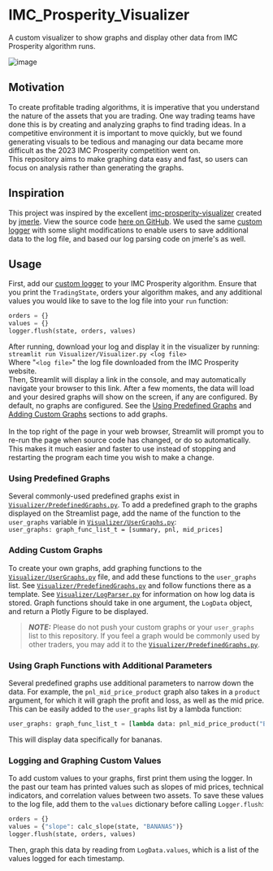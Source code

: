 # IMC_Prosperity_Visualizer
A custom visualizer to show graphs and display other data from IMC Prosperity algorithm runs.

![image](https://user-images.githubusercontent.com/46038297/234940290-fdbd26e0-747a-41a4-8b21-047c651c83a1.png)

## Motivation
To create profitable trading algorithms, it is imperative that you understand the nature of the assets that you are trading. One way trading teams have done this is by creating and analyzing graphs to find trading ideas. In a competitive environment it is important to move quickly, but we found generating visuals to be tedious and managing our data became more difficult as the 2023 IMC Prosperity competition went on. <br>
This repository aims to make graphing data easy and fast, so users can focus on analysis rather than generating the graphs.

## Inspiration
This project was inspired by the excellent [imc-prosperity-visualizer](https://jmerle.github.io/imc-prosperity-visualizer/) created by [jmerle](https://github.com/jmerle). View the source code [here on GitHub](https://github.com/jmerle/imc-prosperity-visualizer). We used the same [custom logger](https://github.com/jmerle/imc-prosperity-visualizer/blob/323b7247f995dd2e36fb07147d10c7aa546da91b/src/pages/home/HomePage.tsx#L11-L82) with some slight modifications to enable users to save additional data to the log file, and based our log parsing code on jmerle's as well.

## Usage
First, add our [custom logger](https://github.com/MRegirouard/IMC_Prosperity_Visualizer/blob/main/Visualizer/Logger.py) to your IMC Prosperity algorithm. Ensure that you print the `TradingState`, orders your algorithm makes, and any additional values you would like to save to the log file into your `run` function:
```python
orders = {}
values = {}
logger.flush(state, orders, values)
```

After running, download your log and display it in the visualizer by running: <br>
`streamlit run Visualizer/Visualizer.py <log file>` <br>
Where "`<log file>`" the log file downloaded from the IMC Prosperity website. <br>
Then, Streamlit will display a link in the console, and may automatically navigate your browser to this link. After a few moments, the data will load and your desired graphs will show on the screen, if any are configured. By default, no graphs are configured. See the [Using Predefined Graphs](#using-predefined-graphs) and [Adding Custom Graphs](#adding-custom-graphs) sections to add graphs. <br>
<br>
In the top right of the page in your web browser, Streamlit will prompt you to re-run the page when source code has changed, or do so automatically. This makes it much easier and faster to use instead of stopping and restarting the program each time you wish to make a change.

### Using Predefined Graphs
Several commonly-used predefined graphs exist in [`Visualizer/PredefinedGraphs.py`](https://github.com/MRegirouard/IMC_Prosperity_Visualizer/blob/main/Visualizer/PredefinedGraphs.py). To add a predefined graph to the graphs displayed on the Streamlist page, add the name of the function to the `user_graphs` variable in [`Visualizer/UserGraphs.py`](https://github.com/MRegirouard/IMC_Prosperity_Visualizer/blob/main/Visualizer/UserGraphs.py): <br>
`user_graphs: graph_func_list_t = [summary, pnl, mid_prices]` <br>

### Adding Custom Graphs
To create your own graphs, add graphing functions to the [`Visualizer/UserGraphs.py`](https://github.com/MRegirouard/IMC_Prosperity_Visualizer/blob/main/Visualizer/UserGraphs.py) file, and add these functions to the `user_graphs` list. See [`Visualizer/PredefinedGraphs.py`](https://github.com/MRegirouard/IMC_Prosperity_Visualizer/blob/main/Visualizer/PredefinedGraphs.py) and follow functions there as a template. See [`Visualizer/LogParser.py`](https://github.com/MRegirouard/IMC_Prosperity_Visualizer/blob/main/Visualizer/LogParser.py) for information on how log data is stored. Graph functions should take in one argument, the `LogData` object, and return a Plotly Figure to be displayed.

> **_NOTE:_** Please do not push your custom graphs or your `user_graphs` list to this repository. If you feel a graph would be commonly used by other traders, you may add it to the [`Visualizer/PredefinedGraphs.py`](https://github.com/MRegirouard/IMC_Prosperity_Visualizer/blob/main/Visualizer/PredefinedGraphs.py).

### Using Graph Functions with Additional Parameters
Several predefined graphs use additional parameters to narrow down the data. For example, the `pnl_mid_price_product` graph also takes in a `product` argument, for which it will graph the profit and loss, as well as the mid price. This can be easily added to the `user_graphs` list by a lambda function: <br>
```python
user_graphs: graph_func_list_t = [lambda data: pnl_mid_price_product("BANANAS", data)]
```
This will display data specifically for bananas.

### Logging and Graphing Custom Values
To add custom values to your graphs, first print them using the logger. In the past our team has printed values such as slopes of mid prices, technical indicators, and correlation values between two assets. To save these values to the log file, add them to the `values` dictionary before calling `Logger.flush`:
```python
orders = {}
values = {"slope": calc_slope(state, "BANANAS")}
logger.flush(state, orders, values)
```
Then, graph this data by reading from `LogData.values`, which is a list of the values logged for each timestamp.
